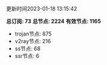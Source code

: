 更新时间2023-01-18 13:15:42

**总订阅: 73**
**总节点: 2224**
**有效节点: 1165**
- trojan节点: 875
- v2ray节点: 216
- ss节点: 68
- ssr节点: 6
